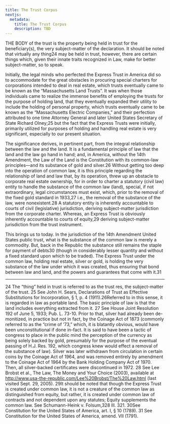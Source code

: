 ```yaml
---
title: The Trust Corpus
nextjs:
  metadata:
    title: The Trust Corpus
    description: TBD
---
```


THE BODY of the trust is the property being held in trust for the beneficiary(s), the very subject-matter of the declaration. It should be noted that virtually any thing24 may be held in trust, however, there are certain things which, given their innate traits recognized in Law, make for better subject-matter, so to speak. 

Initially, the legal minds who perfected the Express Trust in America did so to accommodate for the great obstacles in procuring special charters for corporations intended to deal in real estate, which trusts eventually came to be known as the “Massachusetts Land Trusts”. It was when those individuals came to realize the immense benefits of employing the trusts for the purpose of holding land, that they eventually expanded their utility to include the holding of personal property, which trusts eventually came to be known as the “Massachusetts Electric Companies,” and their perfection attributed to one time Attorney General and later United States Secretary of State Richard Olney;25 but the fact that the Express Trusts were initially, primarily utilized for purposes of holding and handling real estate is very significant, especially to our present situation. 

The significance derives, in pertinent part, from the integral relationship between the law and the land. It is a fundamental principle of law that the land and the law go hand in hand; and, in America, without the 14th Amendment, the Law of the Land is the Constitution with its common-law principles—and its substance of gold and silver.26 Without getting too deep into the operation of common law, it is this principle regarding the relationship of land and law that, by its operation, threw up an obstacle to corporate real estate ownership, for in order to charter a statutory (civil law) entity to handle the substance of the common law (land), special, if not extraordinary, legal circumstances must exist, which, prior to the removal of the fixed gold standard in 1933,27 i.e., the removal of the substance of the law, were nonexistent.28 A statutory entity is inherently accountable to courts of civil (legislative) jurisdiction, deriving subject-matter jurisdiction from the corporate charter. Whereas, an Express Trust is obviously inherently accountable to courts of equity,29 deriving subject-matter jurisdiction from the trust instrument. 

This brings us to today. In the jurisdiction of the 14th Amendment United States public trust, what is the substance of the common law is merely a commodity. But, back in the Republic the substance still remains the staple for payment of debts30 (though in considerably lesser quantity and without a fixed standard upon which to be traded). The Express Trust under the common law, holding real estate, silver or gold, is holding the very substance of the law under which it was created, thus ensuring that bond between law and land, and the powers and guarantees that come with it.31 

---

24 The “thing” held in trust is referred to as the trust res, the subject-matter of the trust. 
25 See John H. Sears, Declarations of Trust as Effective Substitutions for Incorporation, § 1, p. 4 (1911).26Referred to in this sense, it is regarded in law as portable land. The basic principle of law is that the land includes everything extracted from it. 
27 See House Joint Resolution 192 of June 5, 1933; Pub. L. 73-10. Prior to that, silver had already been de-monitized, in practice but not in fact, by the Coinage Act of 1873 (commonly referred to as the “crime of ‘73,” which, it is blatantly obvious, would have been unconstitutional if done in-fact. It is said to have been a tactic of congress to place in the public mind the perception of the currency as being solely backed by gold, presumably for the purpose of the eventual passing of H.J. Res. 192, which congress knew would effect a removal of the substance of law). Silver was later withdrawn from circulation in certain coins by the Coinage Act of 1964, and was removed entirely by amendment to the Coinage Act of 1964 by the Bank Holding Company Act of 1970. Then, all silver-backed certificates were discontinued in 1972. 
28 See Lee Brobst et al., The Law, The Money and Your Choice (2003), available at <http://www.usa-the-republic.com/Lee%20Brobst/The%20Law.html> (last visited Sept. 29, 2005). 29It should be noted that though the Express Trust is created under common law, it is not a creature of the common law as distinguished from equity, but rather, it is created under common law of contracts and not dependent upon any statutes; Equity supplements the common law. See Schumann-Heink v. Folsum,328 Ill. 321.  30See Constitution for the United States of America, art. I, § 10 (1789). 
31 See Constitution for the United States of America, amend. VII (1791). 
